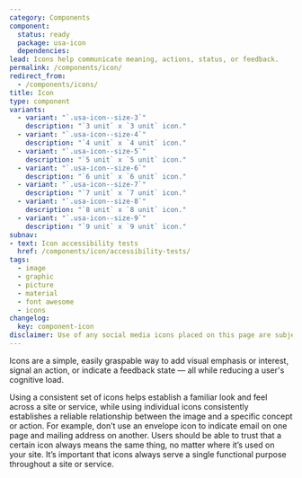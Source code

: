 ```yaml
---
category: Components
component:
  status: ready
  package: usa-icon
  dependencies:
lead: Icons help communicate meaning, actions, status, or feedback.
permalink: /components/icon/
redirect_from:
  - /components/icons/
title: Icon
type: component
variants:
  - variant: "`.usa-icon--size-3`"
    description: "`3 unit` x `3 unit` icon."
  - variant: "`.usa-icon--size-4`"
    description: "`4 unit` x `4 unit` icon."
  - variant: "`.usa-icon--size-5`"
    description: "`5 unit` x `5 unit` icon."
  - variant: "`.usa-icon--size-6`"
    description: "`6 unit` x `6 unit` icon."
  - variant: "`.usa-icon--size-7`"
    description: "`7 unit` x `7 unit` icon."
  - variant: "`.usa-icon--size-8`"
    description: "`8 unit` x `8 unit` icon."
  - variant: "`.usa-icon--size-9`"
    description: "`9 unit` x `9 unit` icon."
subnav:
- text: Icon accessibility tests
  href: /components/icon/accessibility-tests/
tags:
  - image
  - graphic
  - picture
  - material
  - font awesome
  - icons
changelog:
  key: component-icon
disclaimer: Use of any social media icons placed on this page are subject to separate terms and conditions that govern the use of said icons. The General Services Administration (GSA) does not review and evaluate such agreements for anything beyond the GSA's needs, and users should make their own decisions regarding the use of such services for their own purposes. In addition, a reference to any non-federal entity does not constitute or imply its endorsement, recommendation, or favoring by GSA.
---
```


Icons are a simple, easily graspable way to add visual emphasis or interest, signal an action, or indicate a feedback state — all while reducing a user's cognitive load.

Using a consistent set of icons helps establish a familiar look and feel across a site or service, while using individual icons consistently establishes a reliable relationship between the image and a specific concept or action. For example, don’t use an envelope icon to indicate email on one page and mailing address on another. Users should be able to trust that a certain icon always means the same thing, no matter where it’s used on your site. It’s important that icons always serve a single functional purpose throughout a site or service.
